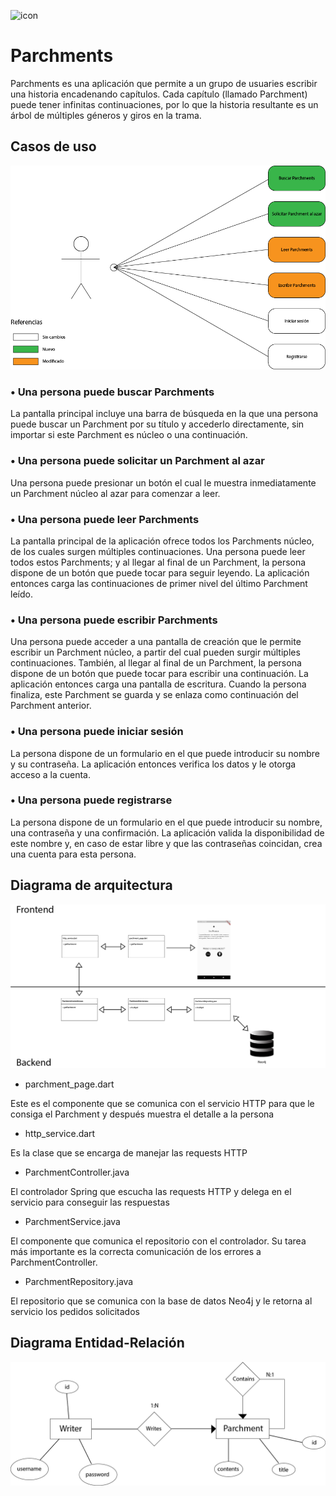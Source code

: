 ![icon](../icon.ico)
# Parchments

Parchments es una aplicación que permite a un grupo de usuaries escribir una historia encadenando capítulos. Cada capítulo (llamado Parchment) puede tener infinitas continuaciones, por lo que la historia resultante es un árbol de múltiples géneros y giros en la trama.

## Casos de uso

![casos_de_uso](Diagrama%20Casos%20de%20Uso.png)

### • Una persona puede buscar Parchments

La pantalla principal incluye una barra de búsqueda en la que una persona puede buscar un Parchment por su título y accederlo directamente, sin importar si este Parchment es núcleo o una continuación.

### • Una persona puede solicitar un Parchment al azar

Una persona puede presionar un botón el cual le muestra inmediatamente un Parchment núcleo al azar para comenzar a leer.

### • Una persona puede leer Parchments

La pantalla principal de la aplicación ofrece todos los Parchments núcleo, de los cuales surgen múltiples continuaciones. Una persona puede leer todos estos Parchments; y al llegar al final de un Parchment, la persona dispone de un botón que puede tocar para seguir leyendo. La aplicación entonces carga las continuaciones de primer nivel del último Parchment leído.

### • Una persona puede escribir Parchments

Una persona puede acceder a una pantalla de creación que le permite escribir un Parchment núcleo, a partir del cual pueden surgir múltiples continuaciones. También, al llegar al final de un Parchment, la persona dispone de un botón que puede tocar para escribir una continuación. La aplicación entonces carga una pantalla de escritura. Cuando la persona finaliza, este Parchment se guarda y se enlaza como continuación del Parchment anterior.

### • Una persona puede iniciar sesión

La persona dispone de un formulario en el que puede introducir su nombre y su contraseña. La aplicación entonces verifica los datos y le otorga acceso a la cuenta.

### • Una persona puede registrarse

La persona dispone de un formulario en el que puede introducir su nombre, una contraseña y una confirmación. La aplicación valida la disponibilidad de este nombre y, en caso de estar libre y que las contraseñas coincidan, crea una cuenta para esta persona.

## Diagrama de arquitectura

![diagrama_arquitectura](Diagrama%20de%20Arquitectura.png)

- parchment_page.dart

Este es el componente que se comunica con el servicio HTTP para que le consiga el Parchment y después muestra el detalle a la persona

- http_service.dart

Es la clase que se encarga de manejar las requests HTTP

- ParchmentController.java

El controlador Spring que escucha las requests HTTP y delega en el servicio para conseguir las respuestas

- ParchmentService.java

El componente que comunica el repositorio con el controlador. Su tarea más importante es la correcta comunicación de los errores a ParchmentController.

- ParchmentRepository.java

El repositorio que se comunica con la base de datos Neo4j y le retorna al servicio los pedidos solicitados

## Diagrama Entidad-Relación

![diagrama_entidad_relacion](Diagrama%20Entidad%20Relacion.png)